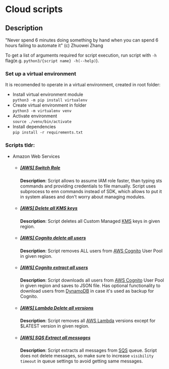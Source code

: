 # Cloud scripts

## Description
"Never spend 6 minutes doing something by hand when you can spend 6 hours failing to automate it" (c) Zhuowei Zhang

To get a list of arguments required for script execution, run script with `-h` flag(e.g. `python3/{script name} -h(--help)`).

### Set up a virtual environment
It is recomended to operate in a virtual environment, created in root folder:

* Install virtual environment module \
`python3 -m pip install virtualenv`
* Create virtual environment in folder \
`python3 -m virtualenv venv`
* Activate environment \
`source ./venv/bin/activate`
* Install dependencies \
`pip install -r requirements.txt`

### Scripts tldr:
* Amazon Web Services
    * ##### [[AWS] Switch Role](aws/sts-switch-role.py)
        **Description**: Script allows to assume IAM role faster, than typing sts commands and providing credentials to file manually. Script uses subprocess to enn commands instead of SDK, which allows to put it in system aliases and don't worry about managing modules.  

    * ##### [[AWS] Delete all KMS keys](aws/kms-delete-keys.py)
        **Description**: Script deletes all Custom Managed [KMS](https://aws.amazon.com/kms/) keys in given region.  

    * ##### [[AWS] Cognito delete all users](aws/cognito-delete-users.py)
        **Description**: Script removes ALL users from [AWS Cognito](https://aws.amazon.com/cognito/) User Pool in given region.
    
    * ##### [[AWS] Cognito extract all users](aws/cognito-extract-users.py)
        **Description**: Script downloads all users from [AWS Cognito](https://aws.amazon.com/cognito/) User Pool in given region and saves to JSON file. Has optional functionality to download users from [DynamoDB](https://aws.amazon.com/dynamodb/) in case it's used as backup for Cognito.

    * ##### [[AWS] Lambda Delete all versions](aws/lambda-delete-versions.py)
        **Description**: Script removes all [AWS Lambda](https://aws.amazon.com/lambda/) versions except for $LATEST version in given region.  
    
    * ##### [[AWS] SQS Extract all messages](aws/sqs-extract-messages.py)
        **Description**: Script extracts all messages from [SQS](https://aws.amazon.com/sqs/) queue. Script does not delete messages, so make sure to increase `visibility timeout` in queue settings to avoid getting same messages. 
